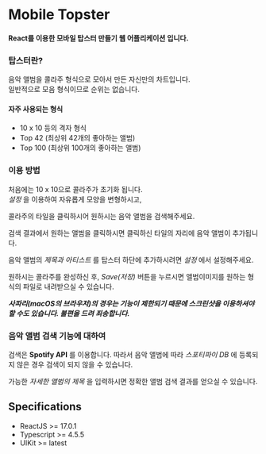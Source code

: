 # Mobile Topster

#### React를 이용한 모바일 탑스터 만들기 웹 어플리케이션 입니다.

### 탑스터란?

음악 앨범을 콜라주 형식으로 모아서 만든 자신만의 차트입니다.  
일반적으로 모음 형식이므로 순위는 없습니다.

#### 자주 사용되는 형식

- 10 x 10 등의 격자 형식
- Top 42 (최상위 42개의 좋아하는 앨범)
- Top 100 (최상위 100개의 좋아하는 앨범)

### 이용 방법

처음에는 10 x 10으로 콜라주가 초기화 됩니다.  
_설정_ 을 이용하여 자유롭게 모양을 변형하시고,

콜라주의 타일을 클릭하시어 원하시는 음악 앨범을 검색해주세요.

검색 결과에서 원하는 앨범을 클릭하시면 클릭하신 타일의 자리에 음악 앨범이 추가됩니다.

음악 앨범의 _제목과 아티스트_ 를 탑스터 하단에 추가하시려면
_설정_ 에서 설정해주세요.

원하시는 콜라주를 완성하신 후, _Save(저장)_ 버튼을 누르시면
앨범이미지를 원하는 형식의 파일로 내려받으실 수 있습니다.

**_사파리(macOS의 브라우저)의 경우는 기능이 제한되기 때문에 스크린샷을 이용하셔야 할 수도 있습니다. 불편을 드려 죄송합니다._**

### 음악 앨범 검색 기능에 대하여

검색은 **Spotify API** 를 이용합니다. 따라서 음악 앨범에 따라 _스포티파이 DB_ 에 등록되지 않은 경우 검색이 되지 않을 수 있습니다.

가능한 _자세한 앨범의 제목_ 을 입력하시면 정확한 앨범 검색 결과를 얻으실 수 있습니다.

## Specifications

- ReactJS >= 17.0.1
- Typescript >= 4.5.5
- UIKit >= latest
